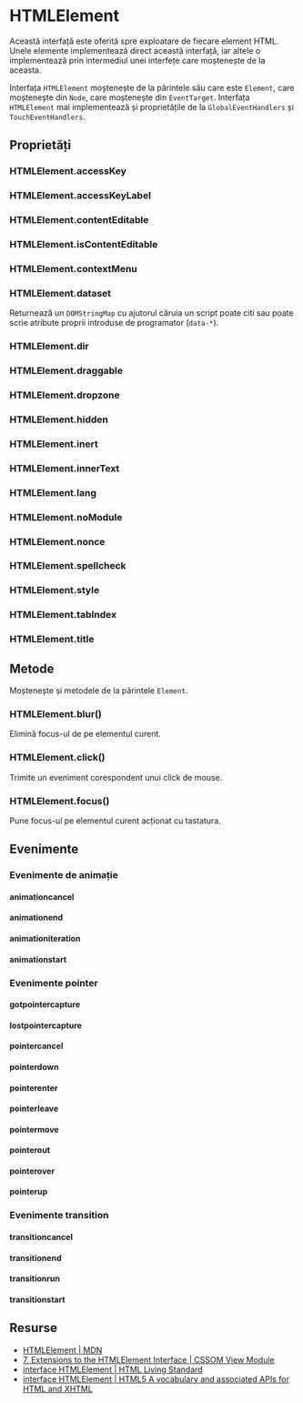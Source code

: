 # HTMLElement

Această interfață este oferită spre exploatare de fiecare element HTML. Unele elemente implementează direct această interfață, iar altele o implementează prin intermediul unei interfețe care moștenește de la aceasta.

Interfața `HTMLElement` moștenește de la părintele său care este `Element`, care moștenește din `Node`, care moștenește din `EventTarget`.
Interfața `HTMLElement` mai implementează și proprietățile de la `GlobalEventHandlers` și `TouchEventHandlers`.

## Proprietăți

### HTMLElement.accessKey

### HTMLElement.accessKeyLabel

### HTMLElement.contentEditable

### HTMLElement.isContentEditable

### HTMLElement.contextMenu

### HTMLElement.dataset

Returnează un `DOMStringMap` cu ajutorul căruia un script poate citi sau poate scrie atribute proprii introduse de programator (`data-*`).

### HTMLElement.dir

### HTMLElement.draggable

### HTMLElement.dropzone

### HTMLElement.hidden

### HTMLElement.inert

### HTMLElement.innerText

### HTMLElement.lang

### HTMLElement.noModule

### HTMLElement.nonce

### HTMLElement.spellcheck

### HTMLElement.style

### HTMLElement.tabIndex

### HTMLElement.title

## Metode

Moștenește și metodele de la părintele `Element`.

### HTMLElement.blur()

Elimină focus-ul de pe elementul curent.

### HTMLElement.click()

Trimite un eveniment corespondent unui click de mouse.

### HTMLElement.focus()

Pune focus-ul pe elementul curent acționat cu tastatura.

## Evenimente

### Evenimente de animație

#### animationcancel

#### animationend

#### animationiteration

#### animationstart

### Evenimente pointer

#### gotpointercapture

#### lostpointercapture

#### pointercancel

#### pointerdown

#### pointerenter

#### pointerleave

#### pointermove

#### pointerout

#### pointerover

#### pointerup

### Evenimente transition

#### transitioncancel

#### transitionend

#### transitionrun

#### transitionstart

## Resurse

- [HTMLElement | MDN](https://developer.mozilla.org/en-US/docs/Web/API/HTMLElement)
- [7. Extensions to the HTMLElement Interface | CSSOM View Module](https://drafts.csswg.org/cssom-view/#extensions-to-the-htmlelement-interface)
- [interface HTMLElement | HTML Living Standard](https://html.spec.whatwg.org/multipage/dom.html#htmlelement)
- [interface HTMLElement | HTML5 A vocabulary and associated APIs for HTML and XHTML](https://www.w3.org/TR/html50/dom.html#htmlelement)
